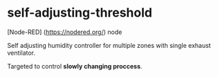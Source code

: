 # self-adjusting-threshold
[Node-RED] (https://nodered.org/) node

Self adjusting humidity controller for multiple zones with single exhaust ventilator.

Targeted to control **slowly changing proccess**.

